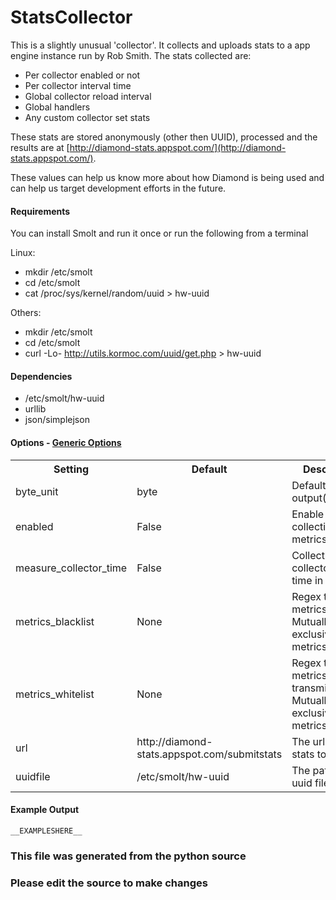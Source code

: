 StatsCollector
=====


This is a slightly unusual 'collector'. It collects and uploads stats to a
app engine instance run by Rob Smith. The stats collected are:

 * Per collector enabled or not
 * Per collector interval time
 * Global collector reload interval
 * Global handlers
 * Any custom collector set stats

These stats are stored anonymously (other then UUID), processed and the results
are at [http://diamond-stats.appspot.com/](http://diamond-stats.appspot.com/).

These values can help us know more about how Diamond is being used and can help
us target development efforts in the future.

#### Requirements

You can install Smolt and run it once or run the following from a terminal

Linux:

 * mkdir /etc/smolt
 * cd /etc/smolt
 * cat /proc/sys/kernel/random/uuid > hw-uuid

Others:

 * mkdir /etc/smolt
 * cd /etc/smolt
 * curl -Lo- http://utils.kormoc.com/uuid/get.php > hw-uuid

#### Dependencies

 * /etc/smolt/hw-uuid
 * urllib
 * json/simplejson


#### Options - [Generic Options](Configuration)

<table><tr><th>Setting</th><th>Default</th><th>Description</th><th>Type</th></tr>
<tr><td>byte_unit</td><td>byte</td><td>Default numeric output(s)</td><td>str</td></tr>
<tr><td>enabled</td><td>False</td><td>Enable collecting these metrics</td><td>bool</td></tr>
<tr><td>measure_collector_time</td><td>False</td><td>Collect the collector run time in ms</td><td>bool</td></tr>
<tr><td>metrics_blacklist</td><td>None</td><td>Regex to match metrics to block. Mutually exclusive with metrics_whitelist</td><td>NoneType</td></tr>
<tr><td>metrics_whitelist</td><td>None</td><td>Regex to match metrics to transmit. Mutually exclusive with metrics_blacklist</td><td>NoneType</td></tr>
<tr><td>url</td><td>http://diamond-stats.appspot.com/submitstats</td><td>The url to post stats to.</td><td>str</td></tr>
<tr><td>uuidfile</td><td>/etc/smolt/hw-uuid</td><td>The path to the uuid file</td><td>str</td></tr>
</table>

#### Example Output

```
__EXAMPLESHERE__
```

### This file was generated from the python source
### Please edit the source to make changes


